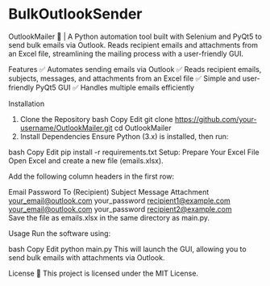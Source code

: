 # BulkOutlookSender
OutlookMailer 📨 | A Python automation tool built with Selenium and PyQt5 to send bulk emails via Outlook. Reads recipient emails and attachments from an Excel file, streamlining the mailing process with a user-friendly GUI. 

Features
✅ Automates sending emails via Outlook
✅ Reads recipient emails, subjects, messages, and attachments from an Excel file
✅ Simple and user-friendly PyQt5 GUI
✅ Handles multiple emails efficiently

Installation
1. Clone the Repository
bash
Copy
Edit
git clone https://github.com/your-username/OutlookMailer.git
cd OutlookMailer
2. Install Dependencies
Ensure Python (3.x) is installed, then run:

bash
Copy
Edit
pip install -r requirements.txt
Setup: Prepare Your Excel File
Open Excel and create a new file (emails.xlsx).

Add the following column headers in the first row:

Email	Password	To (Recipient)	Subject	Message	Attachment
your_email@outlook.com	your_password	recipient1@example.com	
your_email@outlook.com	your_password	recipient2@example.com	
Save the file as emails.xlsx in the same directory as main.py.

Usage
Run the software using:

bash
Copy
Edit
python main.py
This will launch the GUI, allowing you to send bulk emails with attachments via Outlook.

License
📜 This project is licensed under the MIT License.

